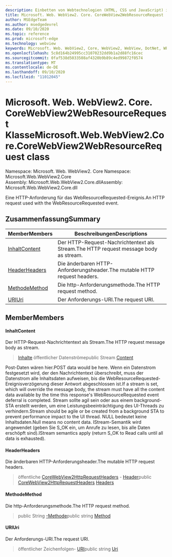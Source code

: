 ```yaml
---
description: Einbetten von Webtechnologien (HTML, CSS und JavaScript) in ihre systemeigenen Anwendungen mit dem Microsoft Edge WebView2-Steuerelement
title: Microsoft. Web. WebView2. Core. CoreWebView2WebResourceRequest
author: MSEdgeTeam
ms.author: msedgedevrel
ms.date: 09/10/2020
ms.topic: reference
ms.prod: microsoft-edge
ms.technology: webview
keywords: Microsoft. Web. WebView2, Core, WebView2, WebView, DotNet, WPF, WinForms, APP, Edge, CoreWebView2, CoreWebView2Controller, Browser Control, Edge HTML, Microsoft. Web. WebView2. Core. CoreWebView2WebResourceRequest
ms.openlocfilehash: 5c8d164b24995cc31070232dd9b1a2d88fc16cec
ms.sourcegitcommit: 0faf538d5033508af4320b9b89c4ed99872f0574
ms.translationtype: MT
ms.contentlocale: de-DE
ms.lasthandoff: 09/10/2020
ms.locfileid: "11012045"
---
```

# <span data-ttu-id="d808f-104">Microsoft. Web. WebView2. Core. CoreWebView2WebResourceRequest Klasse</span><span class="sxs-lookup"><span data-stu-id="d808f-104">Microsoft.Web.WebView2.Core.CoreWebView2WebResourceRequest class</span></span> 

<span data-ttu-id="d808f-105">Namespace: Microsoft. Web. WebView2. Core </span><span class="sxs-lookup"><span data-stu-id="d808f-105">Namespace: Microsoft.Web.WebView2.Core</span></span>\
<span data-ttu-id="d808f-106">Assembly: Microsoft.Web.WebView2.Core.dll</span><span class="sxs-lookup"><span data-stu-id="d808f-106">Assembly: Microsoft.Web.WebView2.Core.dll</span></span>

<span data-ttu-id="d808f-107">Eine HTTP-Anforderung für das WebResourceRequested-Ereignis.</span><span class="sxs-lookup"><span data-stu-id="d808f-107">An HTTP request used with the WebResourceRequested event.</span></span>

## <span data-ttu-id="d808f-108">Zusammenfassung</span><span class="sxs-lookup"><span data-stu-id="d808f-108">Summary</span></span>

 <span data-ttu-id="d808f-109">Member</span><span class="sxs-lookup"><span data-stu-id="d808f-109">Members</span></span>                        | <span data-ttu-id="d808f-110">Beschreibungen</span><span class="sxs-lookup"><span data-stu-id="d808f-110">Descriptions</span></span>
--------------------------------|---------------------------------------------
[<span data-ttu-id="d808f-111">Inhalt</span><span class="sxs-lookup"><span data-stu-id="d808f-111">Content</span></span>](#content) | <span data-ttu-id="d808f-112">Der HTTP-Request-Nachrichtentext als Stream.</span><span class="sxs-lookup"><span data-stu-id="d808f-112">The HTTP request message body as stream.</span></span>
[<span data-ttu-id="d808f-113">Header</span><span class="sxs-lookup"><span data-stu-id="d808f-113">Headers</span></span>](#headers) | <span data-ttu-id="d808f-114">Die änderbaren HTTP-Anforderungsheader.</span><span class="sxs-lookup"><span data-stu-id="d808f-114">The mutable HTTP request headers.</span></span>
[<span data-ttu-id="d808f-115">Methode</span><span class="sxs-lookup"><span data-stu-id="d808f-115">Method</span></span>](#method) | <span data-ttu-id="d808f-116">Die http-Anforderungsmethode.</span><span class="sxs-lookup"><span data-stu-id="d808f-116">The HTTP request method.</span></span>
[<span data-ttu-id="d808f-117">URI</span><span class="sxs-lookup"><span data-stu-id="d808f-117">Uri</span></span>](#uri) | <span data-ttu-id="d808f-118">Der Anforderungs-URI.</span><span class="sxs-lookup"><span data-stu-id="d808f-118">The request URI.</span></span>

## <span data-ttu-id="d808f-119">Member</span><span class="sxs-lookup"><span data-stu-id="d808f-119">Members</span></span>

#### <span data-ttu-id="d808f-120">Inhalt</span><span class="sxs-lookup"><span data-stu-id="d808f-120">Content</span></span> 

<span data-ttu-id="d808f-121">Der HTTP-Request-Nachrichtentext als Stream.</span><span class="sxs-lookup"><span data-stu-id="d808f-121">The HTTP request message body as stream.</span></span>

> <span data-ttu-id="d808f-122">[Inhalte](#content) öffentlicher Datenströme</span><span class="sxs-lookup"><span data-stu-id="d808f-122">public Stream [Content](#content)</span></span>

<span data-ttu-id="d808f-123">Post-Daten wären hier.</span><span class="sxs-lookup"><span data-stu-id="d808f-123">POST data would be here.</span></span> <span data-ttu-id="d808f-124">Wenn ein Datenstrom festgesetzt wird, der den Nachrichtentext überschreibt, muss der Datenstrom alle Inhaltsdaten aufweisen, bis die WebResourceRequested-Ereignisverzögerung dieser Antwort abgeschlossen ist.</span><span class="sxs-lookup"><span data-stu-id="d808f-124">If a stream is set, which will override the message body, the stream must have all the content data available by the time this response's WebResourceRequested event deferral is completed.</span></span> <span data-ttu-id="d808f-125">Stream sollte agil sein oder aus einem background-STA erstellt werden, um eine Leistungsbeeinträchtigung des UI-Threads zu verhindern.</span><span class="sxs-lookup"><span data-stu-id="d808f-125">Stream should be agile or be created from a background STA to prevent performance impact to the UI thread.</span></span> <span data-ttu-id="d808f-126">NULL bedeutet keine Inhaltsdaten.</span><span class="sxs-lookup"><span data-stu-id="d808f-126">Null means no content data.</span></span> <span data-ttu-id="d808f-127">IStream-Semantik wird angewendet (geben Sie S_OK ein, um Anrufe zu lesen, bis alle Daten erschöpft sind).</span><span class="sxs-lookup"><span data-stu-id="d808f-127">IStream semantics apply (return S_OK to Read calls until all data is exhausted).</span></span>

#### <span data-ttu-id="d808f-128">Header</span><span class="sxs-lookup"><span data-stu-id="d808f-128">Headers</span></span> 

<span data-ttu-id="d808f-129">Die änderbaren HTTP-Anforderungsheader.</span><span class="sxs-lookup"><span data-stu-id="d808f-129">The mutable HTTP request headers.</span></span>

> <span data-ttu-id="d808f-130">öffentliche [CoreWebView2HttpRequestHeaders](microsoft-web-webview2-core-corewebview2httprequestheaders.md) - [Header](#headers)</span><span class="sxs-lookup"><span data-stu-id="d808f-130">public [CoreWebView2HttpRequestHeaders](microsoft-web-webview2-core-corewebview2httprequestheaders.md) [Headers](#headers)</span></span>

#### <span data-ttu-id="d808f-131">Methode</span><span class="sxs-lookup"><span data-stu-id="d808f-131">Method</span></span> 

<span data-ttu-id="d808f-132">Die http-Anforderungsmethode.</span><span class="sxs-lookup"><span data-stu-id="d808f-132">The HTTP request method.</span></span>

> <span data-ttu-id="d808f-133">public String [-Methode](#method)</span><span class="sxs-lookup"><span data-stu-id="d808f-133">public string [Method](#method)</span></span>

#### <span data-ttu-id="d808f-134">URI</span><span class="sxs-lookup"><span data-stu-id="d808f-134">Uri</span></span> 

<span data-ttu-id="d808f-135">Der Anforderungs-URI.</span><span class="sxs-lookup"><span data-stu-id="d808f-135">The request URI.</span></span>

> <span data-ttu-id="d808f-136">öffentlicher Zeichenfolgen- [URI](#uri)</span><span class="sxs-lookup"><span data-stu-id="d808f-136">public string [Uri](#uri)</span></span>

